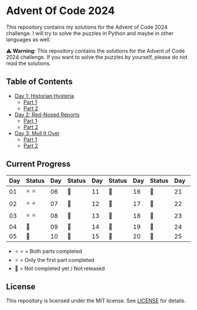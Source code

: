 # **Advent Of Code 2024**

This repository contains my solutions for the Advent of Code 2024 challenge. I will try to solve the puzzles in Python and maybe in other languages as well.

:warning: **Warning:** This repository contains the solutions for the Advent of Code 2024 challenge. If you want to solve the puzzles by yourself, please do not read the solutions.

## Table of Contents

- [Day 1: Historian Hysteria](01/)
  - [Part 1](01/part01/index.py)
  - [Part 2](01/part02/index.py)
- [Day 2: Red-Nosed Reports](02/)
  - [Part 1](02/part01/index.py)
  - [Part 2](02/part02/index.py)
- [Day 3: Mull It Over](03/)
  - [Part 1](03/part01/index.py)
  - [Part 2](03/part02/index.py) 


## Current Progress
| Day  | Status | Day  | Status | Day  | Status | Day  | Status | Day  | Status |
| ---- | ------ | ---- | ------ | ---- | ------ | ---- | ------ | ---- | ------ |
| 01 | :star: :star: | 06 | :calendar:   | 11 | :calendar:   | 16 | :calendar:   | 21 | :calendar:   |
| 02 | :star: :star: | 07 | :calendar:   | 12 | :calendar:   | 17 | :calendar:   | 22 | :calendar:   |
| 03 | :star: :star:   | 08 | :calendar:   | 13 | :calendar:   | 18 | :calendar:   | 23 | :calendar:   |
| 04 | :calendar:    | 09 | :calendar:   | 14 | :calendar:   | 19 | :calendar:   | 24 | :calendar:   |
| 05 | :calendar:    | 10 | :calendar:   | 15 | :calendar:   | 20 | :calendar:   | 25 | :calendar:   |

- :star: :star: = Both parts completed
- :star: = Only the first part completed
- :calendar: = Not completed yet / Not released

## License
This repository is licensed under the MIT license. See [LICENSE](LICENSE) for details.